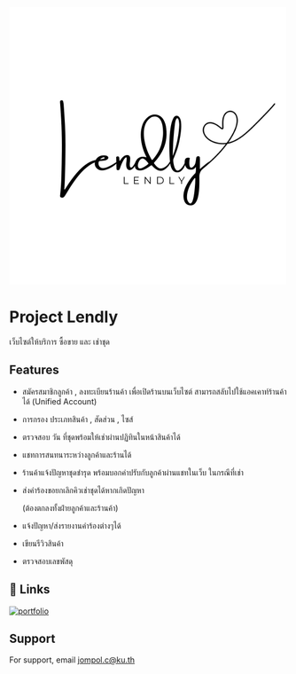 ![Logo](LogoLenedly-removebg-preview.png)


# Project Lendly

เว็บไซต์ให้บริการ ซื้อขาย และ เช่าชุด


## Features

- สมัครสมาชิกลูกค้า , ลงทะเบียนร้านค้า เพื่อเปิดร้านบนเว็บไซต์ สามารถสลับไปใช้แอคเคาท์ร้านค้าได้ (Unified Account)
- การกรอง ประเภทสินค้า , สัดส่วน , ไซส์
- ตรวจสอบ วัน ที่ชุดพร้อมให้เช่าผ่านปฏิทินในหน้าสินค้าได้
- แชทการสนทนาระหว่างลูกค้าและร้านได้
- ร้านค้าแจ้งปัญหาชุดชำรุด พร้อมบอกค่าปรับกับลูกค้าผ่านแชทในเว็บ ในกรณีที่เช่า
- ส่งคำร้องขอยกเลิกคิวเช่าชุดได้หากเกิดปัญหา
    
    (ต้องตกลงทั้งฝ่ายลูกค้าและร้านค้า)
- แจ้งปัญหา/ส่งรายงานคำร้องต่างๆได้
- เขียนรีวิวสินค้า
- ตรวจสอบเลขพัสดุ


## 🔗 Links
[![portfolio](https://img.shields.io/badge/facebook-1877F2?style=for-the-badge&logo=facebook&logoColor=white)](https://www.facebook.com/jompol.chuenrarom.9)


## Support

For support, email jompol.c@ku.th
